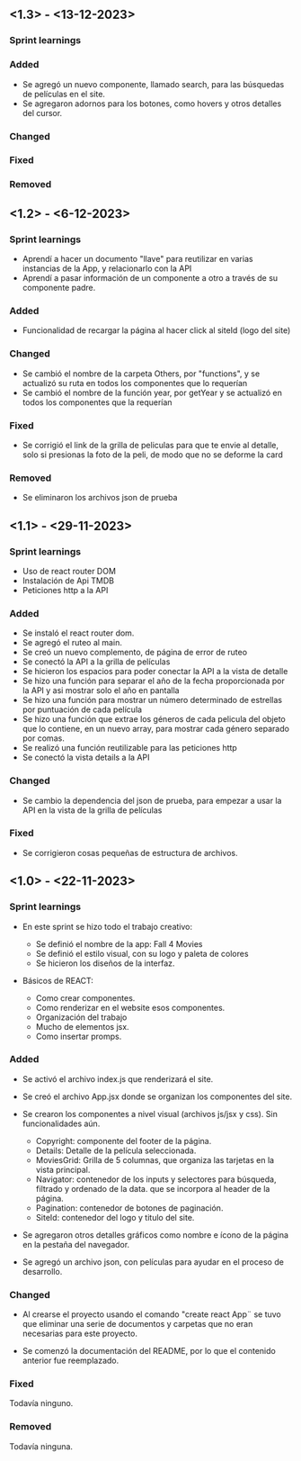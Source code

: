 ## <1.3> - <13-12-2023>

### Sprint learnings

### Added

* Se agregó un nuevo componente, llamado search, para las búsquedas de películas en el site.
* Se agregaron adornos para los botones, como hovers y otros detalles del cursor. 

### Changed

### Fixed

### Removed


## <1.2> - <6-12-2023>

### Sprint learnings

* Aprendí a hacer un documento "llave" para reutilizar en varias instancias de la App, y relacionarlo con la API
* Aprendí a pasar información de un componente a otro a través de su componente padre. 

### Added

* Funcionalidad de recargar la página al hacer click al siteId (logo del site)

### Changed

* Se cambió el nombre de la carpeta Others, por "functions", y se actualizó su ruta en todos los componentes que lo requerían
* Se cambió el nombre de la función year, por getYear y se actualizó en todos los componentes que la requerían

### Fixed

* Se corrigió el link de la grilla de peliculas para que te envie al detalle, solo si presionas la foto de la peli, de modo que no se deforme la card

### Removed

* Se eliminaron los archivos json de prueba


## <1.1> - <29-11-2023>

### Sprint learnings

* Uso de react router DOM
* Instalación de Api TMDB
* Peticiones http a la API

### Added
* Se instaló el react router dom. 
* Se agregó el ruteo al main.
* Se creó un nuevo complemento, de página de error de ruteo
* Se conectó la API a la grilla de películas
* Se hicieron los espacios para poder conectar la API a la vista de detalle
* Se hizo una función para separar el año de la fecha proporcionada por la API y asi mostrar solo el año en pantalla
* Se hizo una función para mostrar un número determinado de estrellas por puntuación de cada película
* Se hizo una función que extrae los géneros de cada pelicula del objeto que lo contiene, en un nuevo array, para mostrar cada género separado por comas. 
* Se realizó una función reutilizable para las peticiones http
* Se conectó la vista details a la API


### Changed

* Se cambio la dependencia del json de prueba, para empezar a usar la API en la vista de la grilla de películas

### Fixed

* Se corrigieron cosas pequeñas de estructura de archivos. 


## <1.0> - <22-11-2023>

### Sprint learnings

* En este sprint se hizo todo el trabajo creativo:
    - Se definió el nombre de la app: Fall 4 Movies
    - Se definió el estilo visual, con su logo y paleta de colores
    - Se hicieron los diseños de la interfaz.

* Básicos de REACT:
    - Como crear componentes. 
    - Como renderizar en el website esos componentes.
    - Organización del trabajo
    - Mucho de elementos jsx. 
    - Como insertar promps. 

### Added

* Se activó el archivo index.js que renderizará el site. 

* Se creó el archivo App.jsx donde se organizan los componentes del site.

* Se crearon los componentes a nivel visual (archivos js/jsx y css). Sin funcionalidades aún.

    - Copyright: componente del footer de la página.
    - Details: Detalle de la película seleccionada.
    - MoviesGrid: Grilla de 5 columnas, que organiza las tarjetas en la vista principal.
    - Navigator: contenedor de los inputs y selectores para búsqueda, filtrado y ordenado de la data. que se incorpora al header de la página. 
    - Pagination: contenedor de botones de paginación.
    - SiteId: contenedor del logo y titulo del site.

* Se agregaron otros detalles gráficos como nombre e ícono de la página en la pestaña del navegador. 

* Se agregó un archivo json, con películas para ayudar en el proceso de desarrollo. 


### Changed

* Al crearse el proyecto usando el comando "create react App¨ se tuvo que eliminar una serie de documentos y carpetas que no eran necesarias para este proyecto.  

* Se comenzó la documentación del README, por lo que el contenido anterior fue reemplazado. 

### Fixed

Todavía ninguno. 

### Removed

Todavía ninguna. 